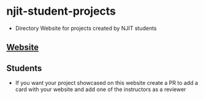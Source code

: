 # njit-student-projects
- Directory Website for projects created by NJIT students

## [Website](https://hinchley2018.github.io/njit-student-projects/)

## Students
- If you want your project showcased on this website create a PR to add a card with your website and add one of the instructors as a reviewer
